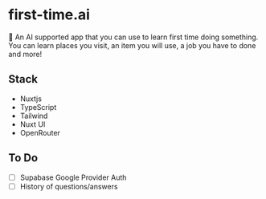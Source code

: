 # first-time.ai
🥷 An AI supported app that you can use to learn first time doing something. You can learn places you visit, an item you will use, a job you have to done and more!

## Stack
- Nuxtjs 
- TypeScript
- Tailwind
- Nuxt UI
- OpenRouter

## To Do
- [ ] Supabase Google Provider Auth
- [ ] History of questions/answers
